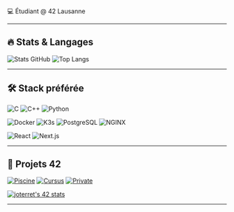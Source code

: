 💻 Étudiant @ 42 Lausanne  

---

## 🔥 Stats & Langages

![Stats GitHub](https://github-readme-stats.vercel.app/api?username=Madness807&show_icons=true&theme=tokyonight)
![Top Langs](https://github-readme-stats.vercel.app/api/top-langs/?username=Madness807&layout=compact&theme=tokyonight)

---

## 🛠️ Stack préférée

![C](https://img.shields.io/badge/C-00599C?logo=c&logoColor=white)
![C++](https://img.shields.io/badge/C++-00599C?logo=cplusplus&logoColor=white)
![Python](https://img.shields.io/badge/Python-3776AB?logo=python&logoColor=white)

![Docker](https://img.shields.io/badge/Docker-2496ED?logo=docker&logoColor=white)
![K3s](https://img.shields.io/badge/k3s-FFC61C?logo=kubernetes&logoColor=black)
![PostgreSQL](https://img.shields.io/badge/PostgreSQL-4169E1?logo=postgresql&logoColor=white)
![NGINX](https://img.shields.io/badge/NGINX-009639?logo=nginx&logoColor=white)

![React](https://img.shields.io/badge/React-20232A?logo=react&logoColor=61DAFB)
![Next.js](https://img.shields.io/badge/Next.js-000000?logo=nextdotjs&logoColor=white)

---

## 🏫 Projets 42

[![Piscine](https://img.shields.io/badge/-Piscine-3DDC84?logo=42&logoColor=white)](https://github.com/Madness807/42_Piscine)
[![Cursus](https://img.shields.io/badge/-Cursus-3DDC84?logo=42&logoColor=white)](https://github.com/Madness807/42_Lausanne#42-lausanne)
[![Private](https://img.shields.io/badge/-Private-3DDC84?logoColor=white)](https://github.com/Madness807/Private)

[![joterret's 42 stats](https://badge.mediaplus.ma/darkblue/joterret?1337Badge=off&UM6P=off)](https://github.com/oakoudad/badge42)

---


